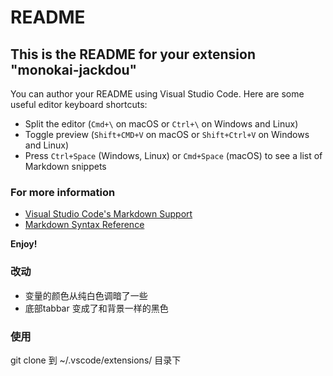 # README
## This is the README for your extension "monokai-jackdou"
You can author your README using Visual Studio Code.  Here are some useful editor keyboard shortcuts:

* Split the editor (`Cmd+\` on macOS or `Ctrl+\` on Windows and Linux)
* Toggle preview (`Shift+CMD+V` on macOS or `Shift+Ctrl+V` on Windows and Linux)
* Press `Ctrl+Space` (Windows, Linux) or `Cmd+Space` (macOS) to see a list of Markdown snippets

### For more information
* [Visual Studio Code's Markdown Support](http://code.visualstudio.com/docs/languages/markdown)
* [Markdown Syntax Reference](https://help.github.com/articles/markdown-basics/)

**Enjoy!**

### 改动
- 变量的颜色从纯白色调暗了一些
- 底部tabbar 变成了和背景一样的黑色

### 使用
 git clone 到 ~/.vscode/extensions/ 目录下
